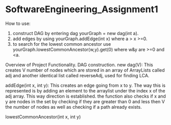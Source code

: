 # SoftwareEngineering_Assignment1

How to use:
1. construct DAG by entering dag yourGraph = new dag(int a).
2. add edges by using yourGraph.addEdge(int x) where a > x >=0.
3. to search for the lowest common ancestor use yourGraph.lowestCommonAncestor(w,y).get(0) where w&y are >=0 and <a.

Overview of Project Functionality.
DAG construction.
new dag(V): This creates V number of nodes which are stored in an array of ArrayLists called adj and another identical list called reverseAdj, used for finding LCA.

addEdge(int x, int y): 
This creates an edge going from x to y. The way this is represented is by adding an element to the arraylist under the index x of the adj array. This way direction is established. the function also checks if x and y are nodes in the set by checking if they are greater than 0 and less then V the number of nodes as well as checking if a path already exists.

lowestCommonAncestor(int x, int y)



